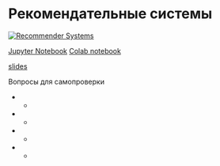 # Рекомендательные системы

[![Recommender Systems](http://img.youtube.com/vi/fEbwRMnviqA/0.jpg)](http://www.youtube.com/watch?v=fEbwRMnviqA "Recommender Systems")

[Jupyter Notebook](../src/jupyter_notebooks/lecture_05_recommended_system.ipynb)
[Colab notebook](https://drive.google.com/file/d/1z8K06ZiYKPFhOgNkPZX5eCiM7jGvzN-n/view?usp=sharing)

[slides](https://docs.google.com/presentation/d/1_pbTCGMs1Vfnoqe2GroLUnvKFE5uPKI_x87OVdXHH_I/edit?usp=sharing)

Вопросы для самопроверки

* -
* -
* -
* -
